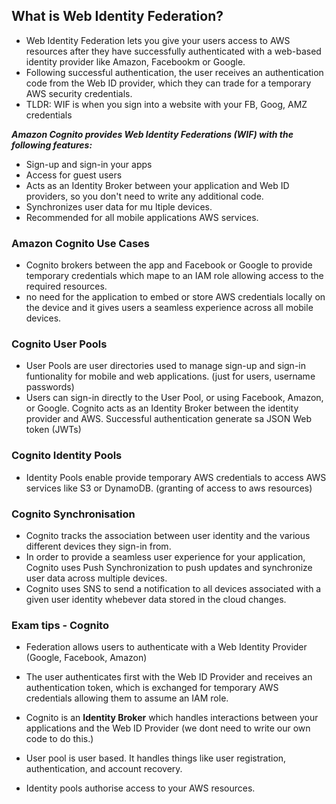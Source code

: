 ## What is Web Identity Federation?

* Web Identity Federation lets you give your users access to AWS resources after they have successfully authenticated with a web-based identity provider like Amazon, Facebookm or Google.
* Following successful authentication, the user receives an authentication code from the Web ID provider, which they can trade for a temporary AWS security credentials.
* TLDR: WIF is when you sign into a website with your FB, Goog, AMZ credentials

***Amazon Cognito provides Web Identity Federations (WIF) with the following features:***
* Sign-up and sign-in your apps
* Access for guest users
* Acts as an Identity Broker between your application and Web ID providers, so you don't need to write any additional code.
* Synchronizes user data for mu ltiple devices.
* Recommended for all mobile applications AWS services.


### Amazon Cognito Use Cases
* Cognito brokers between the app and Facebook or Google to provide temporary credentials which mape to an IAM role allowing access to the required resources.
* no need for the application to embed or store AWS credentials locally on the device and it gives users a seamless experience across all mobile devices.


### Cognito User Pools
* User Pools are user directories used to manage sign-up and sign-in funtionality for mobile and web applications. (just for users, username passwords)
* Users can sign-in directly to the User Pool, or using Facebook, Amazon, or Google. Cognito acts as an Identity Broker between the identity provider and AWS. Successful authentication generate sa JSON Web token (JWTs)

### Cognito Identity Pools
* Identity Pools enable provide temporary AWS credentials to access AWS services like S3 or DynamoDB. (granting of access to aws resources)

### Cognito Synchronisation

* Cognito tracks the association between user identity and the various different devices they sign-in from.
* In order to provide a seamless user experience for your application, Cognito uses Push Synchronization to push updates and synchronize user data across multiple devices.
* Cognito uses SNS to send a notification to all devices associated with a given user identity whebever data stored in the cloud changes.


### Exam tips - Cognito
* Federation allows users to authenticate with a Web Identity Provider (Google, Facebook, Amazon)
* The user authenticates first with the Web ID Provider and receives an authentication token, which is exchanged for temporary AWS credentials allowing them to assume an IAM role.
* Cognito is an **Identity Broker** which handles interactions between your applications and the Web ID Provider (we dont need to write our own code to do this.)

* User pool is user based. It handles things like user registration, authentication, and account recovery.
* Identity pools authorise access to your AWS resources.